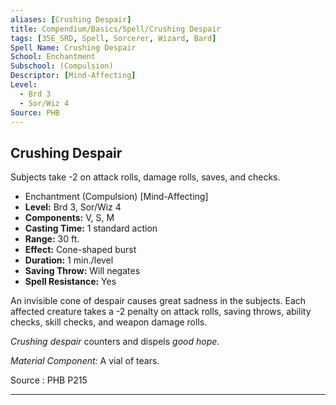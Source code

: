 ```yaml
---
aliases: [Crushing Despair]
title: Compendium/Basics/Spell/Crushing Despair
tags: [35E_SRD, Spell, Sorcerer, Wizard, Bard]
Spell Name: Crushing Despair
School: Enchantment
Subschool: (Compulsion)
Descriptor: [Mind-Affecting]
Level:
  - Brd 3
  - Sor/Wiz 4
Source: PHB
---
```



## Crushing Despair

Subjects take -2 on attack rolls, damage rolls, saves, and checks.

*   Enchantment (Compulsion) [Mind-Affecting]
*   **Level:** Brd 3, Sor/Wiz 4
*   **Components:** V, S, M
*   **Casting Time:** 1 standard action
*   **Range:** 30 ft.
*   **Effect:** Cone-shaped burst
*   **Duration:** 1 min./level
*   **Saving Throw:** Will negates
*   **Spell Resistance:** Yes

<p>An invisible cone of despair causes great sadness in the subjects. Each affected creature takes a -2 penalty on attack rolls, saving throws, ability checks, skill checks, and weapon damage rolls.</p><p><i>Crushing despair</i> counters and dispels <i>good hope</i>.</p><p><i>Material Component:</i> A vial of tears.</p>

Source : PHB P215

---
